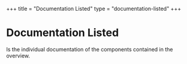 +++
title = "Documentation Listed"
type = "documentation-listed"
+++

# Documentation Listed

Is the individual documentation of the components contained in the overview.
